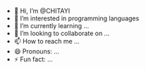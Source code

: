 - 👋 Hi, I’m @CHITAYI
- 👀 I’m interested in programming languages
- 🌱 I’m currently learning ...
- 💞️ I’m looking to collaborate on ...
- 📫 How to reach me ...
- 😄 Pronouns: ...
- ⚡ Fun fact: ...

<!---
CHITAYI/CHITAYI is a ✨ special ✨ repository because its `README.md` (this file) appears on your GitHub profile.
You can click the Preview link to take a look at your changes.
--->
